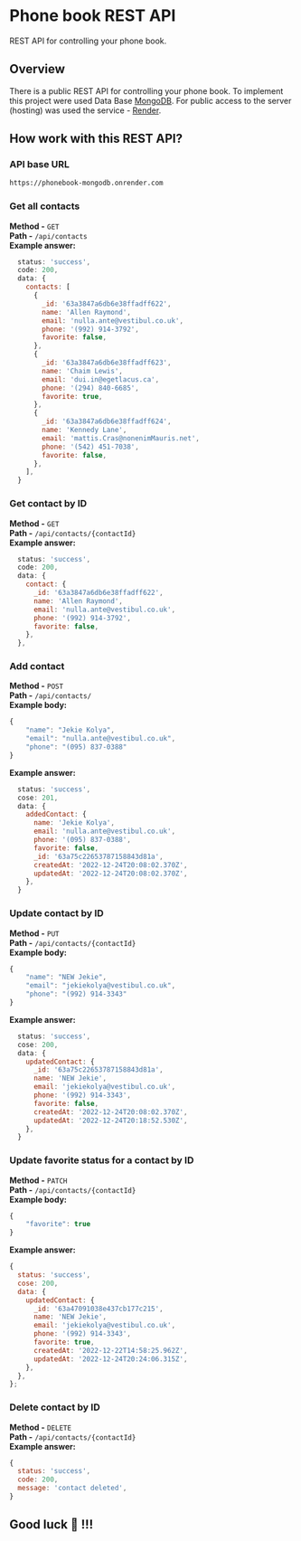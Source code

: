 # Phone book REST API

REST API for controlling your phone book.

## Overview

There is a public REST API for controlling your phone book. To implement this
project were used Data Base [MongoDB](https://account.mongodb.com/). For public
access to the server (hosting) was used the service -
[Render](https://render.com/).

## How work with this REST API?

### API base URL

```bash
https://phonebook-mongodb.onrender.com
```

### Get all contacts

**Method -** `GET`\
**Path -** `/api/contacts`\
**Example answer:**

```javascript
  status: 'success',
  code: 200,
  data: {
    contacts: [
      {
        _id: '63a3847a6db6e38ffadff622',
        name: 'Allen Raymond',
        email: 'nulla.ante@vestibul.co.uk',
        phone: '(992) 914-3792',
        favorite: false,
      },
      {
        _id: '63a3847a6db6e38ffadff623',
        name: 'Chaim Lewis',
        email: 'dui.in@egetlacus.ca',
        phone: '(294) 840-6685',
        favorite: true,
      },
      {
        _id: '63a3847a6db6e38ffadff624',
        name: 'Kennedy Lane',
        email: 'mattis.Cras@nonenimMauris.net',
        phone: '(542) 451-7038',
        favorite: false,
      },
    ],
  }
```

### Get contact by ID

**Method -** `GET`\
**Path -** `/api/contacts/{contactId}`\
**Example answer:**

```javascript
  status: 'success',
  code: 200,
  data: {
    contact: {
      _id: '63a3847a6db6e38ffadff622',
      name: 'Allen Raymond',
      email: 'nulla.ante@vestibul.co.uk',
      phone: '(992) 914-3792',
      favorite: false,
    },
  },
```

### Add contact

**Method -** `POST`\
**Path -** `/api/contacts/`\
**Example body:**

```javascript
{
    "name": "Jekie Kolya",
    "email": "nulla.ante@vestibul.co.uk",
    "phone": "(095) 837-0388"
}
```

**Example answer:**

```javascript
  status: 'success',
  cose: 201,
  data: {
    addedContact: {
      name: 'Jekie Kolya',
      email: 'nulla.ante@vestibul.co.uk',
      phone: '(095) 837-0388',
      favorite: false,
      _id: '63a75c22653787158843d81a',
      createdAt: '2022-12-24T20:08:02.370Z',
      updatedAt: '2022-12-24T20:08:02.370Z',
    },
  }
```

### Update contact by ID

**Method -** `PUT`\
**Path -** `/api/contacts/{contactId}`\
**Example body:**

```javascript
{
    "name": "NEW Jekie",
    "email": "jekiekolya@vestibul.co.uk",
    "phone": "(992) 914-3343"
}
```

**Example answer:**

```javascript
  status: 'success',
  cose: 200,
  data: {
    updatedContact: {
      _id: '63a75c22653787158843d81a',
      name: 'NEW Jekie',
      email: 'jekiekolya@vestibul.co.uk',
      phone: '(992) 914-3343',
      favorite: false,
      createdAt: '2022-12-24T20:08:02.370Z',
      updatedAt: '2022-12-24T20:18:52.530Z',
    },
  }
```

### Update favorite status for a contact by ID

**Method -** `PATCH`\
**Path -** `/api/contacts/{contactId}`\
**Example body:**

```javascript
{
    "favorite": true
}
```

**Example answer:**

```javascript
{
  status: 'success',
  cose: 200,
  data: {
    updatedContact: {
      _id: '63a47091038e437cb177c215',
      name: 'NEW Jekie',
      email: 'jekiekolya@vestibul.co.uk',
      phone: '(992) 914-3343',
      favorite: true,
      createdAt: '2022-12-22T14:58:25.962Z',
      updatedAt: '2022-12-24T20:24:06.315Z',
    },
  },
};
```

### Delete contact by ID

**Method -** `DELETE`\
**Path -** `/api/contacts/{contactId}`\
**Example answer:**

```javascript
{
  status: 'success',
  code: 200,
  message: 'contact deleted',
}
```

## Good luck :santa: !!!
